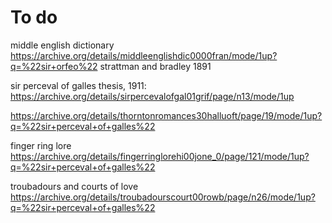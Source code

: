 # To do

middle english dictionary
https://archive.org/details/middleenglishdic0000fran/mode/1up?q=%22sir+orfeo%22
strattman and bradley 1891


sir perceval of galles
thesis, 1911: https://archive.org/details/sirpercevalofgal01grif/page/n13/mode/1up


https://archive.org/details/thorntonromances30halluoft/page/19/mode/1up?q=%22sir+perceval+of+galles%22

finger ring lore 
https://archive.org/details/fingerringlorehi00jone_0/page/121/mode/1up?q=%22sir+perceval+of+galles%22

troubadours and courts of love
https://archive.org/details/troubadourscourt00rowb/page/n26/mode/1up?q=%22sir+perceval+of+galles%22

